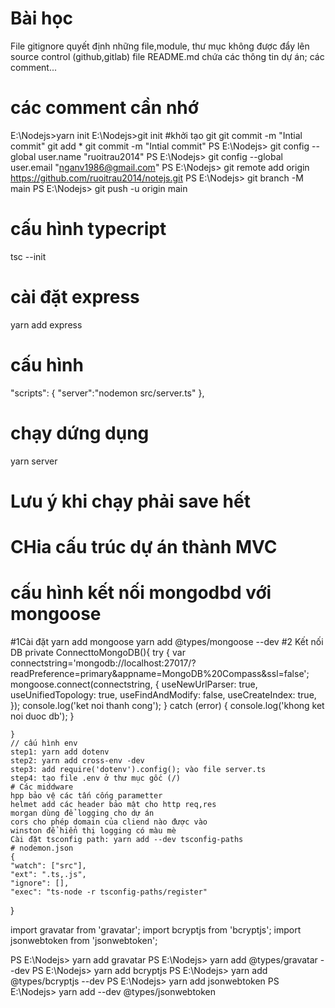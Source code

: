 # Bài học
File gitignore quyết định những file,module, thư mục không được đẩy lên source control (github,gitlab)
file README.md chứa các thông tin dự án; các comment...
# các comment cần nhớ
E:\Nodejs>yarn init
E:\Nodejs>git init    #khởi tạo git
git commit -m "Intial commit"
git add * 
git commit -m "Intial commit"
PS E:\Nodejs> git config --global user.name "ruoitrau2014"
PS E:\Nodejs> git config --global user.email "nganv1986@gmail.com"
PS E:\Nodejs> git remote add origin https://github.com/ruoitrau2014/notejs.git
PS E:\Nodejs> git branch -M main
PS E:\Nodejs> git push -u origin main

# cấu hình typecript
tsc --init
# cài đặt express
yarn add express
# cấu hình
 "scripts": {
    "server":"nodemon src/server.ts"
  },
# chạy dứng dụng
yarn server
# Lưu ý khi chạy phải save hết
# CHia cấu trúc dự án thành MVC
# cấu hình kết nối mongodbd với mongoose
#1Cài đặt
yarn add mongoose
yarn add @types/mongoose --dev
#2 Kết nối DB
  private ConnecttoMongoDB(){
        try {
            var connectstring='mongodb://localhost:27017/?readPreference=primary&appname=MongoDB%20Compass&ssl=false';
            mongoose.connect(connectstring, {
                useNewUrlParser: true,
                useUnifiedTopology: true,
                useFindAndModify: false,
                useCreateIndex: true,
            });
            console.log('ket noi thanh cong');
        } catch (error) {
            console.log('khong ket noi duoc db');
        }
      

    }
    // cấu hình env
    step1: yarn add dotenv
    step2: yarn add cross-env -dev
    step3: add require('dotenv').config(); vào file server.ts
    step4: tạo file .env ở thư mục gốc (/)
    # Các middware
    hpp bảo vệ các tấn cống parametter
    helmet add các header bảo mật cho http req,res
    morgan dùng để logging cho dự án
    cors cho phép domain của cliend nào được vào
    winston để hiển thị logging có màu mè
    Cài đặt tsconfig path: yarn add --dev tsconfig-paths
    # nodemon.json
    {
    "watch": ["src"],
    "ext": ".ts,.js",
    "ignore": [],
    "exec": "ts-node -r tsconfig-paths/register"
  }

  import gravatar from 'gravatar';
import bcryptjs from 'bcryptjs';
import jsonwebtoken from 'jsonwebtoken';

PS E:\Nodejs> yarn add gravatar
PS E:\Nodejs> yarn add @types/gravatar --dev
PS E:\Nodejs> yarn add bcryptjs
PS E:\Nodejs> yarn add @types/bcryptjs --dev
PS E:\Nodejs> yarn add jsonwebtoken
PS E:\Nodejs> yarn add --dev  @types/jsonwebtoken


    